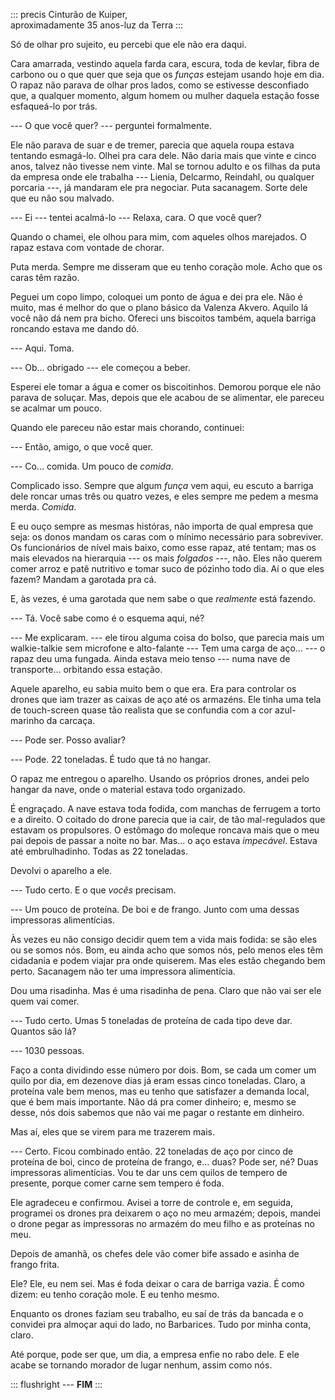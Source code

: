 ::: precis
Cinturão de Kuiper,\
aproximadamente 35 anos-luz da Terra
:::

Só de olhar pro sujeito, eu percebi que ele não era daqui.

Cara amarrada, vestindo aquela farda cara, escura, toda de kevlar, fibra
de carbono ou o que quer que seja que os *funças* estejam usando hoje em
dia. O rapaz não parava de olhar pros lados, como se estivesse
desconfiado que, a qualquer momento, algum homem ou mulher daquela
estação fosse esfaqueá-lo por trás.

--- O que você quer? --- perguntei formalmente.

Ele não parava de suar e de tremer, parecia que aquela roupa estava
tentando esmagá-lo. Olhei pra cara dele. Não daria mais que vinte e
cinco anos, talvez não tivesse nem vinte. Mal se tornou adulto e os
filhas da puta da empresa onde ele trabalha --- Lienia, Delcarmo,
Reindahl, ou qualquer porcaria ---, já mandaram ele pra negociar. Puta
sacanagem. Sorte dele que eu não sou malvado.

--- Ei --- tentei acalmá-lo --- Relaxa, cara. O que você quer?

Quando o chamei, ele olhou para mim, com aqueles olhos marejados. O
rapaz estava com vontade de chorar.

Puta merda. Sempre me disseram que eu tenho coração mole. Acho que os
caras têm razão.

Peguei um copo limpo, coloquei um ponto de água e dei pra ele. Não é
muito, mas é melhor do que o plano básico da Valenza Akvero. Aquilo lá
você não dá nem pra bicho. Ofereci uns biscoitos também, aquela barriga
roncando estava me dando dó.

--- Aqui. Toma.

--- Ob\... obrigado --- ele começou a beber.

Esperei ele tomar a água e comer os biscoitinhos. Demorou porque ele não
parava de soluçar. Mas, depois que ele acabou de se alimentar, ele
pareceu se acalmar um pouco.

Quando ele pareceu não estar mais chorando, continuei:

--- Então, amigo, o que você quer.

--- Co\... comida. Um pouco de *comida*.

Complicado isso. Sempre que algum *funça* vem aqui, eu escuto a barriga
dele roncar umas três ou quatro vezes, e eles sempre me pedem a mesma
merda. *Comida*.

E eu ouço sempre as mesmas históras, não importa de qual empresa que
seja: os donos mandam os caras com o mínimo necessário para sobreviver.
Os funcionários de nível mais baixo, como esse rapaz, até tentam; mas os
mais elevados na hierarquia --- os mais *folgados* ---, não. Eles não
querem comer arroz e patê nutritivo e tomar suco de pózinho todo dia. Aí
o que eles fazem? Mandam a garotada pra cá.

E, às vezes, é uma garotada que nem sabe o que *realmente* está fazendo.

--- Tá. Você sabe como é o esquema aqui, né?

--- Me explicaram. --- ele tirou alguma coisa do bolso, que parecia mais
um walkie-talkie sem microfone e alto-falante --- Tem uma carga de
aço\... --- o rapaz deu uma fungada. Ainda estava meio tenso --- numa
nave de transporte\... orbitando essa estação.

Aquele aparelho, eu sabia muito bem o que era. Era para controlar os
drones que iam trazer as caixas de aço até os armazéns. Ele tinha uma
tela de touch-screen quase tão realista que se confundia com a cor
azul-marinho da carcaça.

--- Pode ser. Posso avaliar?

--- Pode. 22 toneladas. É tudo que tá no hangar.

O rapaz me entregou o aparelho. Usando os próprios drones, andei pelo
hangar da nave, onde o material estava todo organizado.

É engraçado. A nave estava toda fodida, com manchas de ferrugem a torto
e a direito. O coitado do drone parecia que ia cair, de tão
mal-regulados que estavam os propulsores. O estômago do moleque roncava
mais que o meu pai depois de passar a noite no bar. Mas\... o aço estava
*impecável*. Estava até embrulhadinho. Todas as 22 toneladas.

Devolvi o aparelho a ele.

--- Tudo certo. E o que *vocês* precisam.

--- Um pouco de proteína. De boi e de frango. Junto com uma dessas
impressoras alimentícias.

Às vezes eu não consigo decidir quem tem a vida mais fodida: se são eles
ou se somos nós. Bom, eu ainda acho que somos nós, pelo menos eles têm
cidadania e podem viajar pra onde quiserem. Mas eles estão chegando bem
perto. Sacanagem não ter uma impressora alimentícia.

Dou uma risadinha. Mas é uma risadinha de pena. Claro que não vai ser
ele quem vai comer.

--- Tudo certo. Umas 5 toneladas de proteína de cada tipo deve dar.
Quantos são lá?

--- 1030 pessoas.

Faço a conta dividindo esse número por dois. Bom, se cada um comer um
quilo por dia, em dezenove dias já eram essas cinco toneladas. Claro, a
proteína vale bem menos, mas eu tenho que satisfazer a demanda local,
que é bem mais importante. Não dá pra comer dinheiro; e, mesmo se desse,
nós dois sabemos que não vai me pagar o restante em dinheiro.

Mas aí, eles que se virem para me trazerem mais.

--- Certo. Ficou combinado então. 22 toneladas de aço por cinco de
proteína de boi, cinco de proteína de frango, e\... duas? Pode ser, né?
Duas impressoras alimentícias. Vou te dar uns cem quilos de tempero de
presente, porque comer carne sem tempero é foda.

Ele agradeceu e confirmou. Avisei a torre de controle e, em seguida,
programei os drones pra deixarem o aço no meu armazém; depois, mandei o
drone pegar as impressoras no armazém do meu filho e as proteínas no
meu.

Depois de amanhã, os chefes dele vão comer bife assado e asinha de
frango frita.

Ele? Ele, eu nem sei. Mas é foda deixar o cara de barriga vazia. É como
dizem: eu tenho coração mole. E eu tenho mesmo.

Enquanto os drones faziam seu trabalho, eu saí de trás da bancada e o
convidei pra almoçar aqui do lado, no Barbarices. Tudo por minha conta,
claro.

Até porque, pode ser que, um dia, a empresa enfie no rabo dele. E ele
acabe se tornando morador de lugar nenhum, assim como nós.

::: flushright
--- **FIM**
:::
